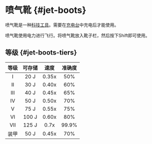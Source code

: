 # 喷气靴 {#jet-boots}

喷气靴是一种[科技工具](/Technical-Gadgets)。需要在[充电台](/Charging-Bench)中充电后才能使用。

喷气靴使用电力进行飞行。将喷气靴放入靴子栏，然后按下Shift即可使用。

## 等级 {#jet-boots-tiers}

|  等级   | 可存储 | 速度 | 准确度 |
| :-----: | :--------------: | :---: | :------: |
|    I    |       20 J       | 0.35x |   50%    |
|   II    |       30 J       | 0.40x |   60%    |
|   III   |       40 J       | 0.45x |   65%    |
|   IV    |       50 J       | 0.50x |   70%    |
|    V    |       75 J       | 0.55x |   75%    |
|   VI    |      100 J       | 0.60x |   80%    |
|   VII   |      125 J       | 0.7x  |  99.9%   |
| 装甲 |       50 J       | 0.45x |   70%    |
